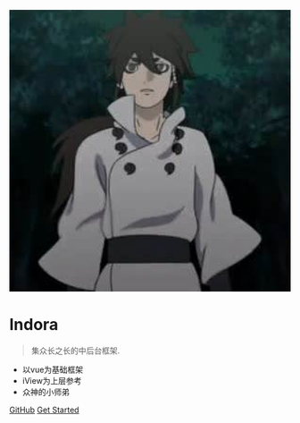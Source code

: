 ![logo](img/indora.jpg ':size=100x100')

# Indora

> 集众长之长的中后台框架.

* 以vue为基础框架
* iView为上层参考
* 众神的小师弟

[GitHub](***)
[Get Started](quickstart.md)